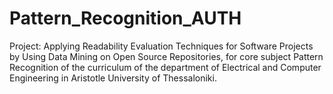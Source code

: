 # Pattern_Recognition_AUTH
Project: Applying Readability Evaluation Techniques for Software Projects by Using Data Mining on Open Source Repositories, for core subject Pattern Recognition of the curriculum of the department of Electrical and Computer Engineering in Aristotle University of Thessaloniki.
